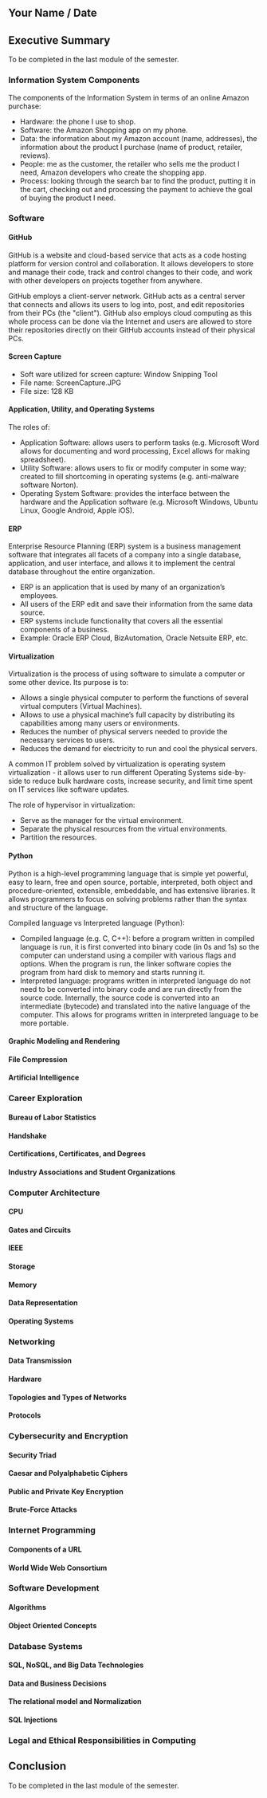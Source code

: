 ## Your Name / Date

## Executive Summary
To be completed in the last module of the semester.

### Information System Components
The components of the Information System in terms of an online Amazon purchase:
- Hardware: the phone I use to shop.
- Software: the Amazon Shopping app on my phone.
- Data: the information about my Amazon account (name, addresses), the information about the product I purchase (name of product, retailer, reviews).
- People: me as the customer, the retailer who sells me the product I need, Amazon developers who create the shopping app. 
- Process: looking through the search bar to find the product, putting it in the cart, checking out and processing the payment to achieve the goal of buying the product I need.

### Software
#### GitHub
GitHub is a website and cloud-based service that acts as a code hosting platform for version control and collaboration. It allows developers to store and manage their code, track and control changes to their code, and work with other developers on projects together from anywhere. 

GitHub employs a client-server network. GitHub acts as a central server that connects and allows its users to log into, post, and edit repositories from their PCs (the "client"). GitHub also employs cloud computing as this whole process can be done via the Internet and users are allowed to store their repositories directly on their GitHub accounts instead of their physical PCs. 
#### Screen Capture
- Soft ware utilized for screen capture: Window Snipping Tool
- File name: ScreenCapture.JPG
- File size: 128 KB
#### Application, Utility, and Operating Systems
The roles of:
- Application Software: allows users to perform tasks (e.g. Microsoft Word allows for documenting and word processing, Excel allows for making spreadsheet).
- Utility Software: allows users to fix or modify computer in some way; created to fill shortcoming in operating systems (e.g. anti-malware software Norton).
- Operating System Software: provides the interface between the hardware and the Application software (e.g. Microsoft Windows, Ubuntu Linux, Google Android, Apple iOS).
#### ERP
Enterprise Resource Planning (ERP) system is a business management software that integrates all facets of a company into a single database, application, and user interface, and allows it to implement the central database throughout the entire organization.
- ERP is an application that is used by many of an organization’s employees.
- All users of the ERP edit and save their information from the same data source.
- ERP systems include functionality that covers all the essential components of a business. 
- Example: Oracle ERP Cloud, BizAutomation, Oracle Netsuite ERP, etc.
#### Virtualization
Virtualization is the process of using software to simulate a computer or some other device. Its purpose is to:
- Allows a single physical computer to perform the functions of several virtual computers (Virtual Machines).
- Allows to use a physical machine’s full capacity by distributing its capabilities among many users or environments.
- Reduces the number of physical servers needed to provide the necessary services to users.
- Reduces the demand for electricity to run and cool the physical servers.

A common IT problem solved by virtualization is operating system virtualization - it allows user to run different Operating Systems side-by-side to reduce bulk hardware costs, increase security, and limit time spent on IT services like software updates. 

The role of hypervisor in virtualization:
- Serve as the manager for the virtual environment.
- Separate the physical resources from the virtual environments.
- Partition the resources.
#### Python
Python is a high-level programming language that is simple yet powerful, easy to learn, free and open source, portable, interpreted, both object and procedure-oriented, extensible, embeddable, and has extensive libraries. It allows programmers to focus on solving problems rather than the syntax and structure of the language. 

Compiled language vs Interpreted language (Python):
- Compiled language (e.g. C, C++): before a program written in compiled language is run, it is first converted into binary code (in 0s and 1s) so the computer can understand using a compiler with various flags and options. When the program is run, the linker software copies the program from hard disk to memory and starts running it.
- Interpreted language: programs written in interpreted language do not need to be converted into binary code and are run directly from the source code. Internally, the source code is converted into an intermediate (bytecode) and translated into the native language of the computer. This allows for programs written in interpreted language to be more portable. 
#### Graphic Modeling and Rendering
#### File Compression
#### Artificial Intelligence

### Career Exploration
#### Bureau of Labor Statistics
#### Handshake
#### Certifications, Certificates, and Degrees
#### Industry Associations and Student Organizations

### Computer Architecture
#### CPU
#### Gates and Circuits
#### IEEE
#### Storage
#### Memory
#### Data Representation
#### Operating Systems

### Networking
#### Data Transmission
#### Hardware
#### Topologies and Types of Networks
#### Protocols

### Cybersecurity and Encryption
#### Security Triad
#### Caesar and Polyalphabetic Ciphers
#### Public and Private Key Encryption
#### Brute-Force Attacks

### Internet Programming
#### Components of a URL
#### World Wide Web Consortium

### Software Development
#### Algorithms
#### Object Oriented Concepts

### Database Systems
#### SQL, NoSQL, and Big Data Technologies
#### Data and Business Decisions
#### The relational model and Normalization
#### SQL Injections

### Legal and Ethical Responsibilities in Computing

## Conclusion
To be completed in the last module of the semester.

